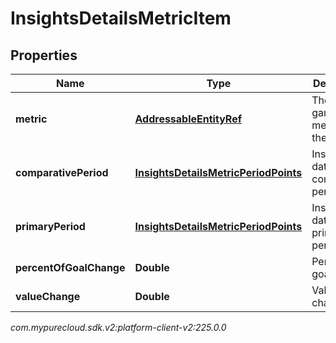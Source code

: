 # InsightsDetailsMetricItem


## Properties

| Name | Type | Description | Notes |
| ------------ | ------------- | ------------- | ------------- |
| **metric** | [**AddressableEntityRef**](AddressableEntityRef) | The gamification metric for the data |  [optional] |
| **comparativePeriod** | [**InsightsDetailsMetricPeriodPoints**](InsightsDetailsMetricPeriodPoints) | Insights data in the comparative period |  [optional] |
| **primaryPeriod** | [**InsightsDetailsMetricPeriodPoints**](InsightsDetailsMetricPeriodPoints) | Insights data in the primary period |  [optional] |
| **percentOfGoalChange** | **Double** | Percent of goal change |  [optional] |
| **valueChange** | **Double** | Value change |  [optional] |




_com.mypurecloud.sdk.v2:platform-client-v2:225.0.0_
